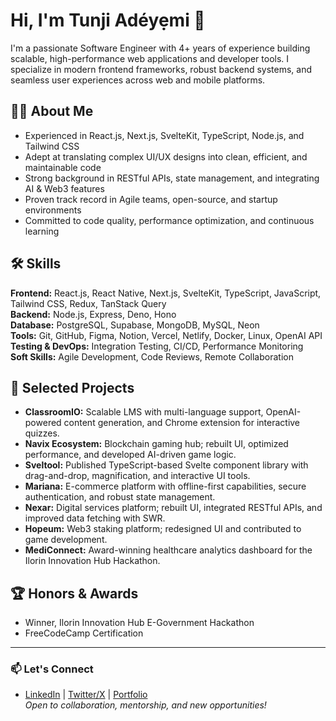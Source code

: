 # Hi, I'm Tunji Adéyẹmi 👋

I'm a passionate Software Engineer with 4+ years of experience building scalable, high-performance web applications and developer tools. I specialize in modern frontend frameworks, robust backend systems, and seamless user experiences across web and mobile platforms.

## 👨‍💻 About Me

- Experienced in React.js, Next.js, SvelteKit, TypeScript, Node.js, and Tailwind CSS
- Adept at translating complex UI/UX designs into clean, efficient, and maintainable code
- Strong background in RESTful APIs, state management, and integrating AI & Web3 features
- Proven track record in Agile teams, open-source, and startup environments
- Committed to code quality, performance optimization, and continuous learning

## 🛠️ Skills

**Frontend:** React.js, React Native, Next.js, SvelteKit, TypeScript, JavaScript, Tailwind CSS, Redux, TanStack Query  
**Backend:** Node.js, Express, Deno, Hono  
**Database:** PostgreSQL, Supabase, MongoDB, MySQL, Neon  
**Tools:** Git, GitHub, Figma, Notion, Vercel, Netlify, Docker, Linux, OpenAI API  
**Testing & DevOps:** Integration Testing, CI/CD, Performance Monitoring  
**Soft Skills:** Agile Development, Code Reviews, Remote Collaboration

## 🚀 Selected Projects

- **ClassroomIO:** Scalable LMS with multi-language support, OpenAI-powered content generation, and Chrome extension for interactive quizzes.
- **Navix Ecosystem:** Blockchain gaming hub; rebuilt UI, optimized performance, and developed AI-driven game logic.
- **Sveltool:** Published TypeScript-based Svelte component library with drag-and-drop, magnification, and interactive UI tools.
- **Mariana:** E-commerce platform with offline-first capabilities, secure authentication, and robust state management.
- **Nexar:** Digital services platform; rebuilt UI, integrated RESTful APIs, and improved data fetching with SWR.
- **Hopeum:** Web3 staking platform; redesigned UI and contributed to game development.
- **MediConnect:** Award-winning healthcare analytics dashboard for the Ilorin Innovation Hub Hackathon.

## 🏆 Honors & Awards

- Winner, Ilorin Innovation Hub E-Government Hackathon
- FreeCodeCamp Certification

---

### 📫 Let's Connect

- [LinkedIn](https://www.linkedin.com/in/tunjiadeyemi) | [Twitter/X](https://twitter.com/tunjiadeyemi) | [Portfolio](https://tunjiadeyemi.com)  
  _Open to collaboration, mentorship, and new opportunities!_
